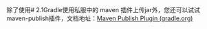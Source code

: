 除了使用# 2.1Gradle使用私服中的 maven 插件上传jar外，您还可以试试 maven-publish插件，文档地址：[Maven Publish Plugin (gradle.org)](https://docs.gradle.org/current/userguide/publishing_maven.html)